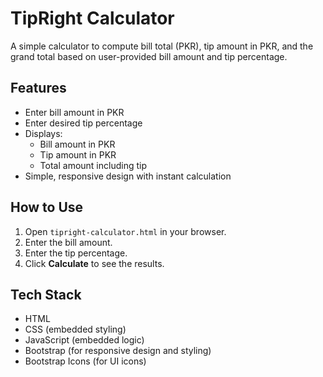 
# TipRight Calculator

A simple calculator to compute bill total (PKR), tip amount in PKR, and the grand total based on user-provided bill amount and tip percentage.

## Features
- Enter bill amount in PKR
- Enter desired tip percentage
- Displays:
  - Bill amount in PKR 
  - Tip amount in PKR
  - Total amount including tip
- Simple, responsive design with instant calculation

## How to Use
1. Open `tipright-calculator.html` in your browser.
2. Enter the bill amount.
3. Enter the tip percentage.
4. Click **Calculate** to see the results.

## Tech Stack
- HTML
- CSS (embedded styling)
- JavaScript (embedded logic)
- Bootstrap (for responsive design and styling)
- Bootstrap Icons (for UI icons)
